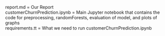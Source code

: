 report.md = Our Report \
customerChurnPrediction.ipynb = Main Jupyter notebook that contains the code for preprocessing, randomForests, evaluation of model, and plots of graphs \
requirements.tt = What we need to run customerChurnPrediction.ipynb
